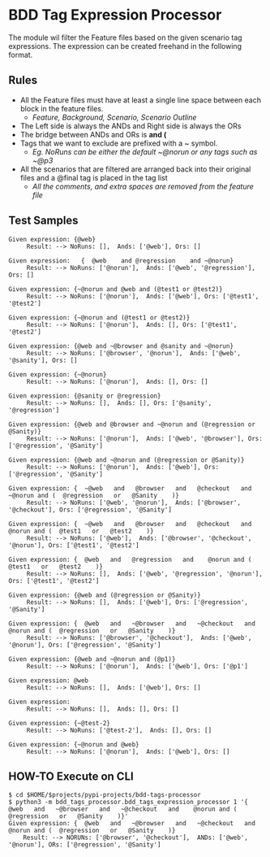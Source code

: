 # BDD Tag Expression Processor

The module wil filter the Feature files based on the given scenario tag expressions. The expression can be created
freehand in the following format.

## Rules

* All the Feature files must have at least a single line space between each block in the feature files.
  * _Feature, Background, Scenario, Scenario Outline_
* The Left side is always the ANDs and Right side is always the ORs
* The bridge between ANDs and ORs is **and (**
* Tags that we want to exclude are prefixed with a ~ symbol.
    * _Eg. NoRuns can be either the default ~@norun or any tags such as ~@p3_
* All the scenarios that are filtered are arranged back into their original files and a @final tag is placed in the tag
  list
  * _All the comments, and extra spaces are removed from the feature file_

## Test Samples

```
Given expression: {@web}
	 Result: --> NoRuns: [],  Ands: ['@web'], Ors: []

Given expression:   {  @web    and @regression    and ~@norun}
	 Result: --> NoRuns: ['@norun'],  Ands: ['@web', '@regression'], Ors: []

Given expression: {~@norun and @web and (@test1 or @test2)}
	 Result: --> NoRuns: ['@norun'],  Ands: ['@web'], Ors: ['@test1', '@test2']

Given expression: {~@norun and (@test1 or @test2)}
	 Result: --> NoRuns: ['@norun'],  Ands: [], Ors: ['@test1', '@test2']

Given expression: {@web and ~@browser and @sanity and ~@norun}
	 Result: --> NoRuns: ['@browser', '@norun'],  Ands: ['@web', '@sanity'], Ors: []

Given expression: {~@norun}
	 Result: --> NoRuns: ['@norun'],  Ands: [], Ors: []

Given expression: {@sanity or @regression}
	 Result: --> NoRuns: [],  Ands: [], Ors: ['@sanity', '@regression']

Given expression: {@web and @browser and ~@norun and (@regression or @Sanity)}
	 Result: --> NoRuns: ['@norun'],  Ands: ['@web', '@browser'], Ors: ['@regression', '@Sanity']

Given expression: {@web and ~@norun and (@regression or @Sanity)}
	 Result: --> NoRuns: ['@norun'],  Ands: ['@web'], Ors: ['@regression', '@Sanity']

Given expression: {  ~@web   and   @browser   and   @checkout   and    ~@norun and (  @regression   or   @Sanity    )}
	 Result: --> NoRuns: ['@web', '@norun'],  Ands: ['@browser', '@checkout'], Ors: ['@regression', '@Sanity']

Given expression: {  ~@web   and   @browser   and   @checkout   and    @norun and (  @test1   or   @test2    )}
	 Result: --> NoRuns: ['@web'],  Ands: ['@browser', '@checkout', '@norun'], Ors: ['@test1', '@test2']

Given expression: {  @web   and   @regression   and    @norun and (  @test1   or   @test2    )}
	 Result: --> NoRuns: [],  Ands: ['@web', '@regression', '@norun'], Ors: ['@test1', '@test2']

Given expression: {@web and (@regression or @Sanity)}
	 Result: --> NoRuns: [],  Ands: ['@web'], Ors: ['@regression', '@Sanity']

Given expression: {  @web   and   ~@browser   and   ~@checkout   and    @norun and (  @regression   or   @Sanity    )}
	 Result: --> NoRuns: ['@browser', '@checkout'],  Ands: ['@web', '@norun'], Ors: ['@regression', '@Sanity']

Given expression: {@web and ~@norun and (@p1)}
	 Result: --> NoRuns: ['@norun'],  Ands: ['@web'], Ors: ['@p1']

Given expression: @web
	 Result: --> NoRuns: [],  Ands: ['@web'], Ors: []

Given expression: 
	 Result: --> NoRuns: [],  Ands: [], Ors: []

Given expression: {~@test-2}
	 Result: --> NoRuns: ['@test-2'],  Ands: [], Ors: []

Given expression: {~@norun and @web}
	 Result: --> NoRuns: ['@norun'],  Ands: ['@web'], Ors: []
```


## HOW-TO Execute on CLI
```
$ cd $HOME/$projects/pypi-projects/bdd-tags-processor
$ python3 -m bdd_tags_processor.bdd_tags_expression_processor 1 '{  @web   and   ~@browser   and   ~@checkout   and    @norun and (  @regression   or   @Sanity    )}'
Given expression: {  @web   and   ~@browser   and   ~@checkout   and    @norun and (  @regression   or   @Sanity    )}
	Result: --> NORUNs: ['@browser', '@checkout'],  ANDs: ['@web', '@norun'], ORs: ['@regression', '@Sanity']
```

